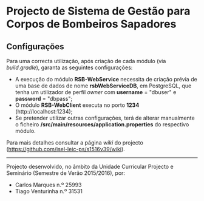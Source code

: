 **Projecto de Sistema de Gestão para Corpos de Bombeiros Sapadores**
====================================================================

Configurações
---

Para uma correcta utilização, após criação de cada módulo (via *build.gradle*), garanta as seguintes configurações:

- A execução do módulo **RSB-WebService** necessita de criação prévia de uma base de dados de nome **rsbWebServiceDB**, em PostgreSQL, que tenha um utilizador de perfil *owner* com **username** = "dbuser" e **password** = "dbpass";
- O módulo **RSB-WebClient** executa no porto **1234** (http://localhost:1234);
- Se pretender utilizar outras configurações, terá de alterar manualmente o ficheiro **/src/main/resources/application.properties** do respectivo módulo.

Para mais detalhes consultar a página *wiki* do projecto (https://github.com/isel-leic-ps/s1516v39/wiki).

___

Projecto desenvolvido, no âmbito da Unidade Curricular Projecto e Seminário (Semestre de Verão 2015/2016), por:
- Carlos Marques n.º 25993
- Tiago Venturinha n.º 31531
 


